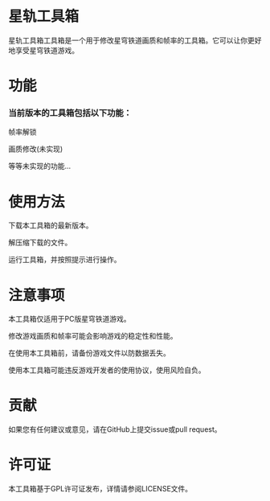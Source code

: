 # 星轨工具箱
星轨工具箱工具箱是一个用于修改星穹铁道画质和帧率的工具箱。它可以让你更好地享受星穹铁道游戏。

# 功能
### 当前版本的工具箱包括以下功能：
帧率解锁

画质修改(未实现)

等等未实现的功能...

# 使用方法
下载本工具箱的最新版本。

解压缩下载的文件。

运行工具箱，并按照提示进行操作。

# 注意事项
本工具箱仅适用于PC版星穹铁道游戏。

修改游戏画质和帧率可能会影响游戏的稳定性和性能。

在使用本工具箱前，请备份游戏文件以防数据丢失。

使用本工具箱可能违反游戏开发者的使用协议，使用风险自负。

# 贡献
如果您有任何建议或意见，请在GitHub上提交issue或pull request。

# 许可证
本工具箱基于GPL许可证发布，详情请参阅LICENSE文件。
